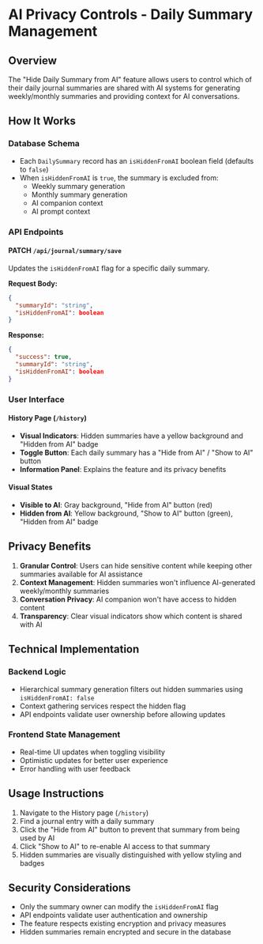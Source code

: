 # AI Privacy Controls - Daily Summary Management

## Overview

The "Hide Daily Summary from AI" feature allows users to control which of their daily journal summaries are shared with AI systems for generating weekly/monthly summaries and providing context for AI conversations.

## How It Works

### Database Schema
- Each `DailySummary` record has an `isHiddenFromAI` boolean field (defaults to `false`)
- When `isHiddenFromAI` is `true`, the summary is excluded from:
  - Weekly summary generation
  - Monthly summary generation  
  - AI companion context
  - AI prompt context

### API Endpoints

#### PATCH `/api/journal/summary/save`
Updates the `isHiddenFromAI` flag for a specific daily summary.

**Request Body:**
```json
{
  "summaryId": "string",
  "isHiddenFromAI": boolean
}
```

**Response:**
```json
{
  "success": true,
  "summaryId": "string",
  "isHiddenFromAI": boolean
}
```

### User Interface

#### History Page (`/history`)
- **Visual Indicators**: Hidden summaries have a yellow background and "Hidden from AI" badge
- **Toggle Button**: Each daily summary has a "Hide from AI" / "Show to AI" button
- **Information Panel**: Explains the feature and its privacy benefits

#### Visual States
- **Visible to AI**: Gray background, "Hide from AI" button (red)
- **Hidden from AI**: Yellow background, "Show to AI" button (green), "Hidden from AI" badge

## Privacy Benefits

1. **Granular Control**: Users can hide sensitive content while keeping other summaries available for AI assistance
2. **Context Management**: Hidden summaries won't influence AI-generated weekly/monthly summaries
3. **Conversation Privacy**: AI companion won't have access to hidden content
4. **Transparency**: Clear visual indicators show which content is shared with AI

## Technical Implementation

### Backend Logic
- Hierarchical summary generation filters out hidden summaries using `isHiddenFromAI: false`
- Context gathering services respect the hidden flag
- API endpoints validate user ownership before allowing updates

### Frontend State Management
- Real-time UI updates when toggling visibility
- Optimistic updates for better user experience
- Error handling with user feedback

## Usage Instructions

1. Navigate to the History page (`/history`)
2. Find a journal entry with a daily summary
3. Click the "Hide from AI" button to prevent that summary from being used by AI
4. Click "Show to AI" to re-enable AI access to that summary
5. Hidden summaries are visually distinguished with yellow styling and badges

## Security Considerations

- Only the summary owner can modify the `isHiddenFromAI` flag
- API endpoints validate user authentication and ownership
- The feature respects existing encryption and privacy measures
- Hidden summaries remain encrypted and secure in the database
